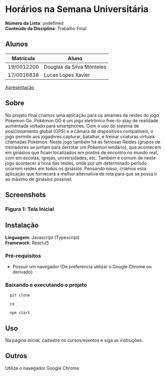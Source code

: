 # Horários na Semana Universitária

**Número da Lista**: undefined<br>
**Conteúdo da Disciplina**: Trabalho Final<br>

## Alunos
|Matrícula | Aluno |
| -- | -- |
| 19/0012200  | Douglas da Silva Monteles |
| 17/0016838  |  Lucas Lopes Xavier |

[Apresentação]()

## Sobre 
No projeto final criamos uma aplicação para os amantes de reides do jogo Pokemon Go. Pokémon GO é um jogo eletrônico free-to-play de realidade aumentada voltado para smartphones. Com o uso do sistema de posicionamento global (GPS) e a câmara de dispositivos compatíveis, o jogo permite aos jogadores capturar, batalhar, e treinar criaturas virtuais chamadas Pokémon. Neste jogo também há as famosas Reides (grupos de treinadores se juntam para derrotar um Pokemon lendário), que acontecem em ginásios que ficam localizados em pontos de encontro no mundo real, com em escolas, igrejas, universidades, etc. Também é comum de neste jogo acontecer a hora das reides, onde por um determinado período ocorrem reides em todos os ginásios. Pensando nisso, criamos esta aplicação que fornecerá a melhor alternativa de rota para que se possa ir ao máximo de ginásios possível.

## Screenshots

### Figura 1: Tela Inicial

## Instalação 
**Linguagem**: Javascript (Typescript)<br>
**Framework**: ReactJS<br>

### Pré-requisitos
- Possuir um navegador (De preferencia utilizar o Google Chrome ou derivado)

### Baixando e executando o projeto

  ```
    git clone 

    cd 

    npm start
  ```

## Uso 
Na página inicial, cadastre os cursos/eventos e siga as instruções.

## Outros 
Utilize o navegador Google Chrome
